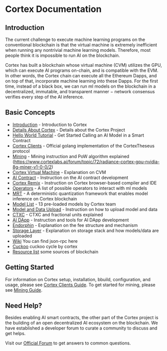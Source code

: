 # Cortex Documentation

## Introduction

The current challenge to execute machine learning programs on the conventional blockchain is that the virtual machine is extremely inefficient when running any nontrivial machine learning models. Therefore, most people think it is impossible to run AI on the blockchain. 

Cortex has built a blockchain whose virtual machine (CVM) utilizes the GPU, which can execute AI programs on-chain, and is compatible with the EVM. In other words, the Cortex chain can execute all the Ethereum Dapps, and on top of that, incorporate machine learning into these Dapps. For the first time, instead of a black box, we can run ml models on the blockchain in a decentralized, immutable, and transparent manner − network consensus verifies every step of the AI inference.

## Basic Concepts

- [Introduction](cortex-intro.md) - Introduction to Cortex
- [Details About Cortex](cortex-details.md) - Details about the Cortex Project
- [Hello World Tutorial](hello-world-tutorial-contract.md) - Get Started Calling an AI Model in a Smart Contract
- [Cortex Clients](clients.md) - Official golang implementation of the CortexTheseus protocol
- [Mining](mining.md) - Mining instruction and PoW algorithm explained (https://www.cortexlabs.ai/forum/topic/72/radiance-cortex-gpu-nvidia-8g-miner-v1-0-0/2)
- [Cortex Virtual Machine](cvm.md) - Explanation on CVM
- [AI Contract](ai-contracts.md) - Instruction on the AI contract development
- [Cortex Remix](cortex-remix.md) - Instruction on Cortex browser-based compiler and IDE
- [Operators](operators.md) - A list of possible operators to interact with ml models
- [MRT](mrt.md) - A deterministic quantization framework that enables model inference on Cortex blockchain
- [Model List](model-list.md) - 13 pre-loaded models by Cortex team
- [Model and Data Upload](model-data-upload.md) - Instruction on how to upload model and data
- [CTXC](ctxc.md) - CTXC and fractional units explained
- [AI DApp](ai-dapps.md) - Instruction and tools for AI DApp development
- [Endorphin](endorphin.md) - Explanation on the fee structure and mechanism
- [Storage Layer](storage-layer.md) - Explanation on storage stack and how models/data are uploaded
- [Wiki](http://ec2-18-191-10-249.us-east-2.compute.amazonaws.com:5000/) You can find json-rpc here
- [Cuckoo](https://github.com/CortexFoundation/PoolMiner/blob/dev/README.md) cuckoo cycle by cortex
- [Resource list](https://github.com/chainrg/reading) some sources of blockchain

## Getting Started

For information on Cortex setup, installation, bbuild, configuration, and usage, please see [Cortex Clients Guide](clients.md). To get started for mining, please see [Mining Guide](mining.md).

## Need Help?

Besides enabling AI smart contracts, the other part of the Cortex project is the building of an open decentralized AI ecosystem on the blockchain. We have established a developer forum to curate a community to discuss and get helps. 

Visit our [Official Forum](https://www.cortexlabs.ai/forum/) to get answers to common questions.

